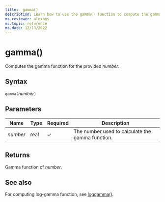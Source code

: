```yaml
---
title:  gamma()
description: Learn how to use the gamma() function to compute the gamma of the input parameter.
ms.reviewer: alexans
ms.topic: reference
ms.date: 12/13/2022
---
```

# gamma()

Computes the gamma function for the provided *number*.

## Syntax

`gamma(`*number*`)`

## Parameters

| Name | Type | Required | Description |
|--|--|--|--|
| *number* | real | &check; | The number used to calculate the gamma function. |

## Returns

Gamma function of *number*.

## See also

For computing log-gamma function, see [loggamma()](loggammafunction.md).
